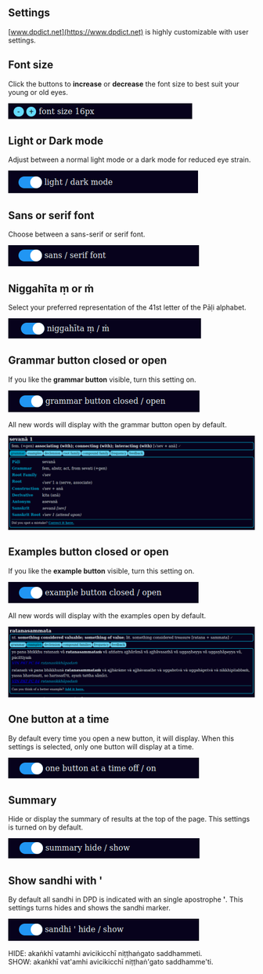 ## Settings

[www.dpdict.net](https://www.dpdict.net) is highly customizable with user settings.

## Font size

Click the buttons to **increase** or **decrease** the font size to best suit your young or old eyes. 

![font size](pics/dpdict.net/dpdict_settings_font_size.png)

## Light or Dark mode

Adjust between a normal light mode or a dark mode for reduced eye strain.

![light dark mode](pics/dpdict.net/dpdict_settings_light_dark_mode.png)

## Sans or serif font

Choose between a sans-serif or serif font.

![alt text](pics/dpdict.net/dpdict_settings_sans_serif.png)

## Niggahīta ṃ or ṁ

Select your preferred representation of the 41st letter of the Pāḷi alphabet.

![niggahita](pics/dpdict.net/dpdict_settings_niggahita.png)

## Grammar button closed or open

If you like the **grammar button** visible, turn this setting on.

![grammar open closed](pics/dpdict.net/dpdict_settings_grammar_open.png)

All new words will display with the grammar button open by default.

![grammar button open](pics/dpdict.net/dpdict_settings_grammar_button_open.png)

## Examples button closed or open

If you like the **example button** visible, turn this setting on.

![example button open closed](pics/dpdict.net/dpdict_settings_example_closed_open.png)

All new words will display with the examples open by default.

![example button open](pics/dpdict.net/dpdict_settings_examples_open.png)

## One button at a time

By default every time you open a new button, it will display. When this settings is selected, only one button will display at a time.

![alt text](pics/dpdict.net/dpdict_settings_one_button_at_a_time.png)

## Summary 

Hide or display the summary of results at the top of the page. This settings is turned on by default. 

![summary](pics/dpdict.net/dpdict_settings_summary_show.png)

## Show sandhi with '

By default all sandhi in DPD is indicated with an single apostrophe **'**. This settings turns hides and shows the sandhi marker.

![sandhi hide show](pics/dpdict.net/dpdict_settings_sandhi_hide_show.png)

HIDE: akaṅkhī vatamhi avicikicchī niṭṭhaṅgato saddhammeti.\
SHOW: akaṅkhī vat'amhi avicikicchī niṭṭhaṅ'gato saddhamme'ti.

<!-- NEXT: [Setup API in GoldenDict](dpdict_api_gd.md) -->

